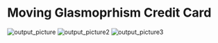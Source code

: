 # Moving Glasmoprhism Credit Card
![output_picture](1.png)
![output_picture2](2.png)
![output_picture3](3.png)